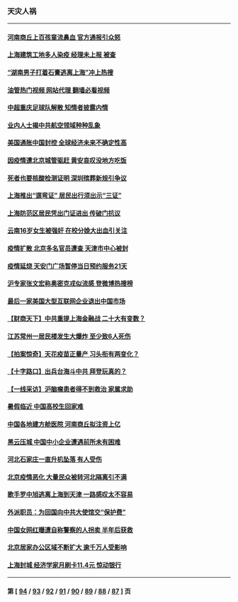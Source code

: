 ### 天灾人祸
---
#### [河南商丘上百孩童流鼻血 官方通报引众怒](../../pages/ncid280/n13745686.md?05262045) 
#### [上海建筑工地多人染疫 经理未上报 被查](../../pages/ncid280/n13745741.md?05262045) 
#### [“湖南男子打着石膏逃离上海”冲上热搜](../../pages/ncid280/n13745654.md?05262045) 
#### [油管热门视频 网站代理 翻墙必看视频](http://209.222.30.114:81/youtube.html?05262045)
#### [中超重庆足球队解散 知情者披露内情](../../pages/ncid280/n13745612.md?05262045) 
#### [业内人士揭中共航空领域种种乱象](../../pages/ncid280/n13745602.md?05262045) 
#### [美国通胀中国封控 全球经济未来不确定性高](../../pages/ncid280/n13745529.md?05262045) 
#### [因疫情遭北京城管驱赶 黄安哀叹没地方吃饭](../../pages/ncid280/n13745265.md?05262045) 
#### [死者也要核酸检测证明 深圳殡葬新规引争议](../../pages/ncid280/n13745275.md?05262045) 
#### [上海推出“遛弯证” 居民出行须出示“三证”](../../pages/ncid280/n13745216.md?05262045) 
#### [上海防范区居民凭出门证进出 传破门抗议](../../pages/ncid280/n13744846.md?05262045) 
#### [云南16岁女生被强奸 在校分娩大出血引关注](../../pages/ncid280/n13744932.md?05262045) 
#### [疫情扩散 北京多名官员遭查 天津市中心被封](../../pages/ncid280/n13744729.md?05262045) 
#### [疫情延烧 天安门广场暂停当日预约服务21天](../../pages/ncid280/n13744786.md?05262045) 
#### [沪专家张文宏称奥密克戎似流感 登微博热搜榜](../../pages/ncid280/n13744510.md?05262045) 
#### [最后一家美国大型互联网企业退出中国市场](../../pages/ncid280/n13744579.md?05262045) 
#### [【财商天下】中共重提上海金融战 二十大有变数？](../../pages/ncid280/n13744442.md?05262045) 
#### [江苏常州一居民楼发生大爆炸 至少致6人死伤](../../pages/ncid280/n13744453.md?05262045) 
#### [【拍案惊奇】天花疫苗正量产 习头衔有两变化？](../../pages/ncid280/n13744413.md?05262045) 
#### [【十字路口】出兵台海斗中共 拜登玩真的？](../../pages/ncid280/n13744325.md?05262045) 
#### [【一线采访】沪脑瘤患者得不到救治 家属求助](../../pages/ncid280/n13744217.md?05262045) 
#### [暑假临近 中国高校生回家难](../../pages/ncid280/n13743940.md?05262045) 
#### [中国各地建方舱医院 河南商丘拟注资上亿](../../pages/ncid280/n13743837.md?05262045) 
#### [黑云压城 中国中小企业遭遇前所未有困难](../../pages/ncid280/n13744053.md?05262045) 
#### [河北石家庄一直升机坠落 有人受伤](../../pages/ncid280/n13744147.md?05262045) 
#### [北京疫情恶化 大量民众被转河北隔离引不满](../../pages/ncid280/n13744036.md?05262045) 
#### [歌手罗中旭逃离上海到天津 一路感叹太不容易](../../pages/ncid280/n13743774.md?05262045) 
#### [外派职员：为回国向中共大使馆交“保护费”](../../pages/ncid280/n13743724.md?05262045) 
#### [中国女网红曝遭自称警察的人拐卖 半年后获救](../../pages/ncid280/n13743517.md?05262045) 
#### [北京居家办公区域不断扩大 逾千万人受影响](../../pages/ncid280/n13743437.md?05262045) 
#### [上海封城 经济学家月刷卡11.4元 惊动银行](../../pages/ncid280/n13743344.md?05262045) 

---
#### 第 [ [94](./94.md?05262045) / [93](./93.md?05262045) / [92](./92.md?05262045) / [91](./91.md?05262045) / [90](./90.md?05262045) / [89](./89.md?05262045) / [88](./88.md?05262045) / [87](./87.md?05262045) ] 页
